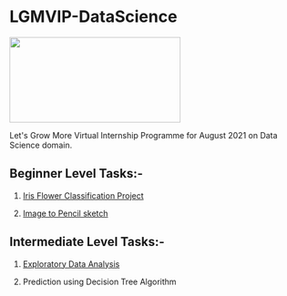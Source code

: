 # LGMVIP-DataScience <br> 
<img src="https://encrypted-tbn0.gstatic.com/images?q=tbn:ANd9GcRkw4JwPph6aCMGZNinRrtCeBD-Z43RD40RPupPRpn31e2b7m5sxdBAdtInWMByqdkD4lY&usqp=CAU" height="150px" width="300px" />

Let's Grow More Virtual Internship Programme for August 2021 on Data Science domain.

## Beginner Level Tasks:- 

1. [Iris Flower Classification Project](https://github.com/khushi-purwar/LGMVIP-DataScience/tree/master/Task-1)

2. [Image to Pencil sketch](https://github.com/khushi-purwar/LGMVIP-DataScience/tree/master/Task-3)

## Intermediate Level Tasks:- 

1. [Exploratory Data Analysis](https://github.com/khushi-purwar/LGMVIP-DataScience/tree/master/Task-5)

2. Prediction using Decision Tree Algorithm
